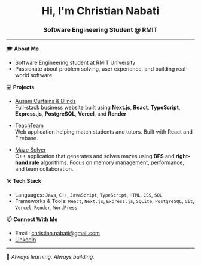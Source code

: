 <h1 align="center">Hi, I'm Christian Nabati</h1>
<h3 align="center">Software Engineering Student @ RMIT</h3>

---

🎓 **About Me**
- Software Engineering student at RMIT University  
- Passionate about problem solving, user experience, and building real-world software  

💻 **Projects**
- [Ausam Curtains & Blinds](https://www.ausamcurtains.com.au/)  
  Full-stack business website built using **Next.js**, **React**, **TypeScript**, **Express.js**, **PostgreSQL**, **Vercel**, and **Render**

- [TeachTeam](https://github.com/Chris-Nab/TeachTeam)  
  Web application helping match students and tutors. Built with React and Firebase.  

- [Maze Solver](https://github.com/rmit-computing-technologies/assignment-3-mazes-team54-cosc2804-sep24-drop-table-teams)  
  C++ application that generates and solves mazes using **BFS** and **right-hand rule** algorithms. Focus on memory management, performance, and team collaboration.

🛠 **Tech Stack**
- Languages: `Java`, `C++`, `JavaScript`, `TypeScript`, `HTML`, `CSS`, `SQL`
- Frameworks & Tools: `React`, `Next.js`, `Express.js`, `SQLite`, `PostgreSQL`, `Git`, `Vercel`, `Render`, `WordPress`

📫 **Connect With Me**
- Email: christian.nabati@gmail.com  
- [LinkedIn](https://www.linkedin.com/in/christian-nabati/)  

---

🧠 _Always learning. Always building._
